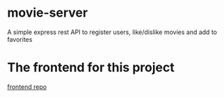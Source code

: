 # movie-server
A simple express rest API to register users, like/dislike movies and add to favorites

# The frontend for this project
[frontend repo](https://github.com/Titan-hand/react-movies-page)
